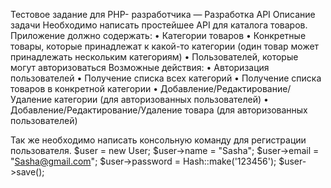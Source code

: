 Тестовое задание для PHP-
разработчика — Разработка API 
Описание задачи 
Необходимо написать простейшее API для каталога товаров. Приложение 
должно содержать: 
•  Категории товаров 
•  Конкретные товары, которые принадлежат к какой-то категории (один 
товар может принадлежать нескольким категориям) 
•  Пользователей, которые могут авторизоваться 
Возможные действия: 
•  Авторизация пользователей 
•  Получение списка всех категорий 
•  Получение списка товаров в конкретной категории 
•  Добавление/Редактирование/Удаление категории (для авторизованных 
пользователей) 
•  Добавление/Редактирование/Удаление товара (для авторизованных 
пользователей) 



Так же необходимо написать консольную команду для регистрации 
пользователя. 
$user = new User;
$user->name = "Sasha";
$user->email = "Sasha@gmail.com";
$user->password = Hash::make('123456');
$user->save();
